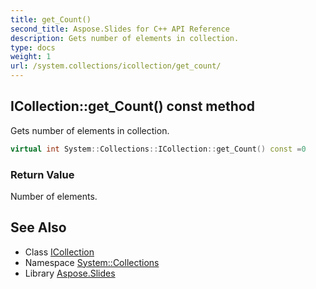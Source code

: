 ```yaml
---
title: get_Count()
second_title: Aspose.Slides for C++ API Reference
description: Gets number of elements in collection.
type: docs
weight: 1
url: /system.collections/icollection/get_count/
---
```

## ICollection::get_Count() const method


Gets number of elements in collection.

```cpp
virtual int System::Collections::ICollection::get_Count() const =0
```


### Return Value

Number of elements.

## See Also

* Class [ICollection](../)
* Namespace [System::Collections](../../)
* Library [Aspose.Slides](../../../)